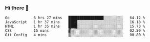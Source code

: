 ### Hi there 👋

<!--
**KLXLjun/KLXLjun** is a ✨ _special_ ✨ repository because its `README.md` (this file) appears on your GitHub profile.

Here are some ideas to get you started:

- 🔭 I’m currently working on ...
- 🌱 I’m currently learning ...
- 👯 I’m looking to collaborate on ...
- 🤔 I’m looking for help with ...
- 💬 Ask me about ...
- 📫 How to reach me: ...
- 😄 Pronouns: ...
- ⚡ Fun fact: ...
-->

<!--START_SECTION:waka-->
```text
Go           6 hrs 27 mins   ████████████████░░░░░░░░░   64.12 % 
JavaScript   1 hr 37 mins    ████░░░░░░░░░░░░░░░░░░░░░   16.18 % 
HTML         1 hr 35 mins    ████░░░░░░░░░░░░░░░░░░░░░   15.73 % 
CSS          15 mins         ▓░░░░░░░░░░░░░░░░░░░░░░░░   02.50 % 
Git Config   4 mins          ▒░░░░░░░░░░░░░░░░░░░░░░░░   00.80 % 
```
<!--END_SECTION:waka-->
